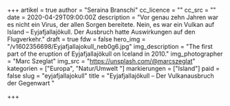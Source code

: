 +++
artikel = true
author = "Seraina Branschi"
cc_licence = ""
cc_src = ""
date = 2020-04-29T09:00:00Z
description = "Vor genau zehn Jahren war es nicht ein Virus, der allen Sorgen bereitete. Nein, es war ein Vulkan auf Island – Eyjafjallajökull. Der Ausbruch hatte Auswirkungen auf den Flugverkehr."
draft = true
fdw = false
hero_img = "/v1602356698/Eyjafjallajokull_neb0g6.jpg"
img_description = "The first part of the eruption of Eyjafjallajökull on Iceland in 2010."
img_photographer = "Marc Szeglat"
img_src = "https://unsplash.com/@marcszeglat"
kategorien = ["Europa", "Natur/Umwelt "]
markierungen = ["Island"]
paid = false
slug = "eyjafjallajokull"
title = "Eyjafjallajökull – Der Vulkanausbruch der Gegenwart "

+++
